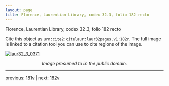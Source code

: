 ```yaml
---
layout: page
title: Florence, Laurentian Library, codex 32.3, folio 182 recto
---
```


Florence, Laurentian Library, codex 32.3, folio 182 recto

Cite this object as `urn:cite2:citelaur:laur32pages.v1:182r`.  The full image is linked to a citation tool you can use to cite regions of the image.

[![laur32_3_0371](http://www.homermultitext.org/iipsrv?IIIF=/project/homer/pyramidal/deepzoom/citelaur/laur32imgs/v1/laur32_3_0371.tif/full/800,/0/default.jpg)](http://www.homermultitext.org/ict2/?urn=urn:cite2:citelaur:laur32imgs.v1:laur32_3_0371) 

<p style="text-align: center; font-style: italic;">Image presumed to in the public domain.</p>

---

previous: [181v](../181v/) | next: [182v](../182v/)